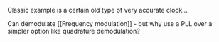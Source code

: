 Classic example is a certain old type of very accurate clock...

Can demodulate [[Frequency modulation]] - but why use a PLL over a simpler option like quadrature demodulation?